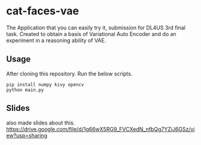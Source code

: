# cat-faces-vae
The Application that you can easily try it, submission for DL4US 3rd final task.
Created to obtain a basis of Variational Auto Encoder and do an experiment in a reasoning ability of VAE.


## Usage
After cloning this repository. Run the below scripts.
```
pip install numpy kivy opencv
python main.py
```

## Slides
also made slides about this. <br />
https://drive.google.com/file/d/1g66wX5RG9_FVCXedN_nfbQg7YZiJ6GSz/view?usp=sharing
